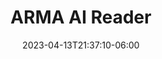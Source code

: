 ---
title: "ARMA AI Reader"
date: 2023-04-13T21:37:10-06:00
slug: ""
description: "This is a project to solve a consultation problem."
tags: []
draft: true
toc: false
---